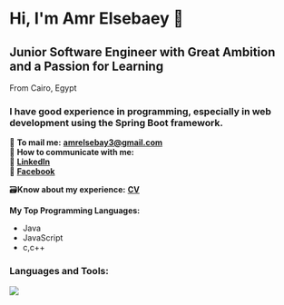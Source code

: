 # Hi, I'm Amr Elsebaey 👋
## Junior Software Engineer with Great Ambition and a Passion for Learning
From Cairo, Egypt

### I have good experience in programming, especially in web development using the Spring Boot framework.

📧 **To mail me:** **[amrelsebay3@gmail.com](mailto:amrelsebay3@gmail.com)**  
📧 **How to communicate with me:**  
🔗 **[LinkedIn](https://www.linkedin.com/in/amr-elsebaey/)**  
🔗 **[Facebook](https://www.facebook.com/amrelseba3y.1999)**  

🗃️**Know about my experience:** **[CV](https://drive.google.com/file/d/14cMUCDrSslieqfjamkO6yU5lx-osVj97/view?usp=sharing)**

**My Top Programming Languages:**
- Java  
- JavaScript
- c,c++

### Languages and Tools:
<p>
  <img src="https://skillicons.dev/icons?i=java,spring,postman,mysql,c,cpp,js,html,css,eclipse,idea,git,github&perline=4"/>    
</p>

